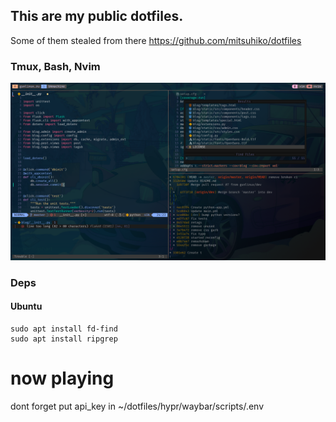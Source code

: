 ## This are my public dotfiles.

Some of them stealed from there https://github.com/mitsuhiko/dotfiles


### Tmux, Bash, Nvim 

![img](https://raw.githubusercontent.com/gunlinux/dotfiles/master/img/config.png)


### Deps

#### Ubuntu 
```
sudo apt install fd-find
sudo apt install ripgrep
```

# now playing

dont forget put api_key in ~/dotfiles/hypr/waybar/scripts/.env
